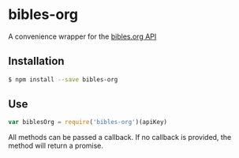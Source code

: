 # bibles-org
A convenience wrapper for the [bibles.org API](https://bibles.org/pages/api)

## Installation

```bash
$ npm install --save bibles-org
```

## Use

```js
var biblesOrg = require('bibles-org')(apiKey)
```

All methods can be passed a callback. If no callback is provided, the method will return a promise.
